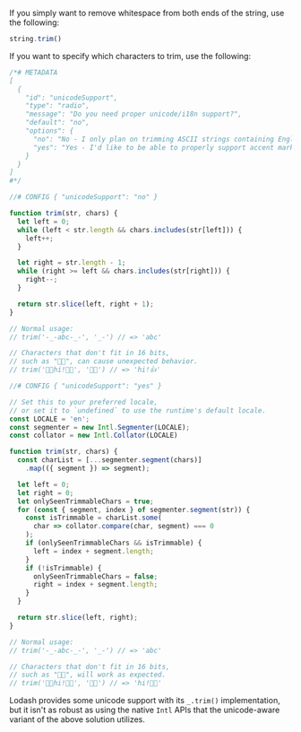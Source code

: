 If you simply want to remove whitespace from both ends of the string, use the following:

```javascript
string.trim()
```

If you want to specify which characters to trim, use the following:

```javascript
/*# METADATA
[
  {
    "id": "unicodeSupport",
    "type": "radio",
    "message": "Do you need proper unicode/i18n support?",
    "default": "no",
    "options": {
      "no": "No - I only plan on trimming ASCII strings containing English text.",
      "yes": "Yes - I'd like to be able to properly support accent marks, emojis, etc, in an i18n-sensitive manner."
    }
  }
]
#*/

//# CONFIG { "unicodeSupport": "no" }

function trim(str, chars) {
  let left = 0;
  while (left < str.length && chars.includes(str[left])) {
    left++;
  }

  let right = str.length - 1;
  while (right >= left && chars.includes(str[right])) {
    right--;
  }

  return str.slice(left, right + 1);
}

// Normal usage:
// trim('-_-abc-_-', '_-') // => 'abc'

// Characters that don't fit in 16 bits,
// such as "👋🏿", can cause unexpected behavior.
// trim('👋🏿hi!👍🏿', '👋🏿') // => 'hi!👍'

//# CONFIG { "unicodeSupport": "yes" }

// Set this to your preferred locale,
// or set it to `undefined` to use the runtime's default locale.
const LOCALE = 'en';
const segmenter = new Intl.Segmenter(LOCALE);
const collator = new Intl.Collator(LOCALE)

function trim(str, chars) {
  const charList = [...segmenter.segment(chars)]
    .map(({ segment }) => segment);

  let left = 0;
  let right = 0;
  let onlySeenTrimmableChars = true;
  for (const { segment, index } of segmenter.segment(str)) {
    const isTrimmable = charList.some(
      char => collator.compare(char, segment) === 0
    );
    if (onlySeenTrimmableChars && isTrimmable) {
      left = index + segment.length;
    }
    if (!isTrimmable) {
      onlySeenTrimmableChars = false;
      right = index + segment.length;
    }
  }

  return str.slice(left, right);
}

// Normal usage:
// trim('-_-abc-_-', '_-') // => 'abc'

// Characters that don't fit in 16 bits,
// such as "👋🏿", will work as expected.
// trim('👋🏿hi!👍🏿', '👋🏿') // => 'hi!👍🏿'
```

Lodash provides some unicode support with its `_.trim()` implementation, but it isn't as robust as using the native `Intl` APIs that the unicode-aware variant of the above solution utilizes.
